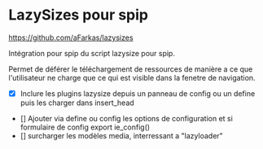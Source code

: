 # LazySizes pour spip

https://github.com/aFarkas/lazysizes

Intégration pour spip du script lazysize pour spip.

Permet de déférer le téléchargement de ressources de manière a ce que l'utilisateur
ne charge que ce qui est visible dans la fenetre de navigation.



- [X] Inclure les plugins lazysize depuis un panneau de config ou un define
puis les charger dans insert_head
- [] Ajouter via define ou config les options de configuration et si formulaire de config export ie_config()
- [] surcharger les modèles media, interressant a "lazyloader"
